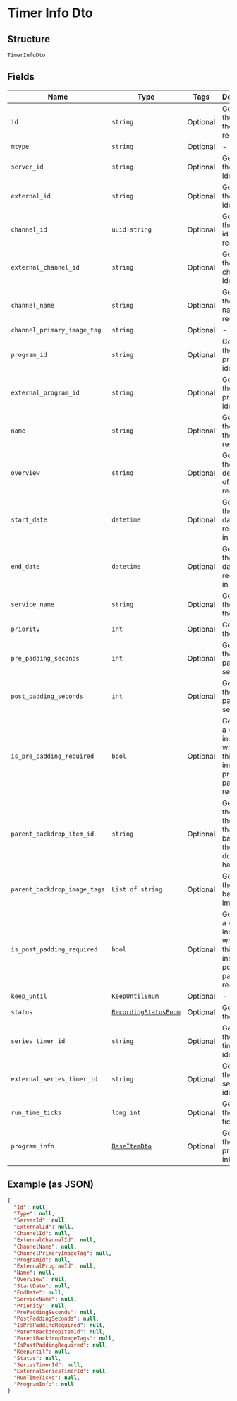 
# Timer Info Dto

## Structure

`TimerInfoDto`

## Fields

| Name | Type | Tags | Description |
|  --- | --- | --- | --- |
| `id` | `string` | Optional | Gets or sets the Id of the recording. |
| `mtype` | `string` | Optional | - |
| `server_id` | `string` | Optional | Gets or sets the server identifier. |
| `external_id` | `string` | Optional | Gets or sets the external identifier. |
| `channel_id` | `uuid\|string` | Optional | Gets or sets the channel id of the recording. |
| `external_channel_id` | `string` | Optional | Gets or sets the external channel identifier. |
| `channel_name` | `string` | Optional | Gets or sets the channel name of the recording. |
| `channel_primary_image_tag` | `string` | Optional | - |
| `program_id` | `string` | Optional | Gets or sets the program identifier. |
| `external_program_id` | `string` | Optional | Gets or sets the external program identifier. |
| `name` | `string` | Optional | Gets or sets the name of the recording. |
| `overview` | `string` | Optional | Gets or sets the description of the recording. |
| `start_date` | `datetime` | Optional | Gets or sets the start date of the recording, in UTC. |
| `end_date` | `datetime` | Optional | Gets or sets the end date of the recording, in UTC. |
| `service_name` | `string` | Optional | Gets or sets the name of the service. |
| `priority` | `int` | Optional | Gets or sets the priority. |
| `pre_padding_seconds` | `int` | Optional | Gets or sets the pre padding seconds. |
| `post_padding_seconds` | `int` | Optional | Gets or sets the post padding seconds. |
| `is_pre_padding_required` | `bool` | Optional | Gets or sets a value indicating whether this instance is pre padding required. |
| `parent_backdrop_item_id` | `string` | Optional | Gets or sets the Id of the Parent that has a backdrop if the item does not have one. |
| `parent_backdrop_image_tags` | `List of string` | Optional | Gets or sets the parent backdrop image tags. |
| `is_post_padding_required` | `bool` | Optional | Gets or sets a value indicating whether this instance is post padding required. |
| `keep_until` | [`KeepUntilEnum`](../../doc/models/keep-until-enum.md) | Optional | - |
| `status` | [`RecordingStatusEnum`](../../doc/models/recording-status-enum.md) | Optional | Gets or sets the status. |
| `series_timer_id` | `string` | Optional | Gets or sets the series timer identifier. |
| `external_series_timer_id` | `string` | Optional | Gets or sets the external series timer identifier. |
| `run_time_ticks` | `long\|int` | Optional | Gets or sets the run time ticks. |
| `program_info` | [`BaseItemDto`](../../doc/models/base-item-dto.md) | Optional | Gets or sets the program information. |

## Example (as JSON)

```json
{
  "Id": null,
  "Type": null,
  "ServerId": null,
  "ExternalId": null,
  "ChannelId": null,
  "ExternalChannelId": null,
  "ChannelName": null,
  "ChannelPrimaryImageTag": null,
  "ProgramId": null,
  "ExternalProgramId": null,
  "Name": null,
  "Overview": null,
  "StartDate": null,
  "EndDate": null,
  "ServiceName": null,
  "Priority": null,
  "PrePaddingSeconds": null,
  "PostPaddingSeconds": null,
  "IsPrePaddingRequired": null,
  "ParentBackdropItemId": null,
  "ParentBackdropImageTags": null,
  "IsPostPaddingRequired": null,
  "KeepUntil": null,
  "Status": null,
  "SeriesTimerId": null,
  "ExternalSeriesTimerId": null,
  "RunTimeTicks": null,
  "ProgramInfo": null
}
```

